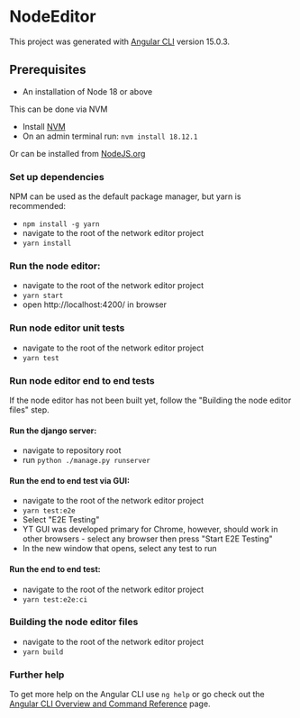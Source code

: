 # NodeEditor

This project was generated with [Angular CLI](https://github.com/angular/angular-cli) version 15.0.3.

## Prerequisites
- An installation of Node 18 or above

This can be done via NVM
- Install [NVM](https://github.com/coreybutler/nvm-windows)
- On an admin terminal run: `nvm install 18.12.1`

Or can be installed from [NodeJS.org](https://nodejs.org/en/download/)

### Set up dependencies
NPM can be used as the default package manager, but yarn is recommended:
- `npm install -g yarn`
- navigate to the root of the network editor project
- `yarn install`

### Run the node editor:
- navigate to the root of the network editor project
- `yarn start`
- open http://localhost:4200/ in browser

### Run node editor unit tests
- navigate to the root of the network editor project
- `yarn test`

### Run node editor end to end tests
If the node editor has not been built yet, follow the "Building the node editor files" step.

#### Run the django server:
- navigate to repository root
- run `python ./manage.py runserver`

#### Run the end to end test via GUI:
- navigate to the root of the network editor project
- `yarn test:e2e`
- Select "E2E Testing"
- YT GUI was developed primary for Chrome, however,
should work in other browsers - select any browser
then press "Start E2E Testing"
- In the new window that opens, select any test to run

#### Run the end to end test:
- navigate to the root of the network editor project
- `yarn test:e2e:ci`

### Building the node editor files
- navigate to the root of the network editor project
- `yarn build`

### Further help

To get more help on the Angular CLI use `ng help` or go check out the [Angular CLI Overview and Command Reference](https://angular.io/cli) page.
